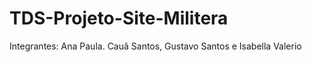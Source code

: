 # TDS-Projeto-Site-Militera

Integrantes: Ana Paula. Cauã Santos, Gustavo Santos e Isabella Valerio
